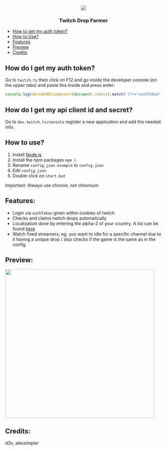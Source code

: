 <h1 align="center"><img src="https://trlx.xyz/poggat.png"/></h1>

<h3 align="center">Twitch Drop Farmer</h3>

- [How to get my auth token?](#How-do-I-get-my-auth-token)
- [How to Use?](#How-to-use)
- [Features](#Features)
- [Preview](#Preview)
- [Credits](#Credits)

## How do I get my auth token?
Go to `twitch.tv` then click on F12 and go inside the developer console (on the upper tabs) and paste this inside and press enter:
```js
console.log(decodeURIComponent(document.cookie).match('(?<="authToken":")[a-zA-z0-9]+')[0]);
```

## How do I get my api client id and secret?
Go to `dev.twitch.tv/console` register a new application and add the needed info.

## How to use?
1. Install [Node.js](https://nodejs.org/en/download/)
2. Install the npm packages `npm i`
3. Rename `config.json.example` to `config.json`
4. Edit `config.json` 
5. Double click on `start.bat`

Important: Always use chrome, not chromium

## Features:
- Login via `authToken` given within cookies of twitch
- Checks and claims twitch drops automatically
- Localization done by entering the alpha-2 of your country. A list can be found [here](https://www.iban.com/country-codes)
- Watch fixed streamers, eg. you want to idle for a specific channel due to it having a unique drop / also checks if the game is the same as in the config

## Preview:
<img src="https://cloak.vision/iR2fucWsxS.png" width=480>

## Credits:
d3v, alexsimpler
